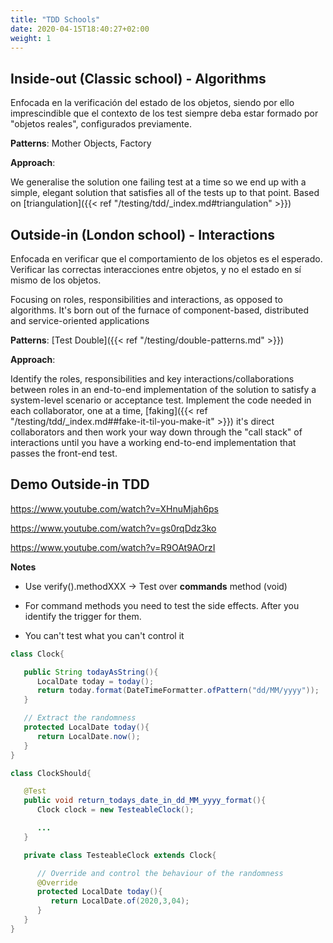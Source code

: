 ```yaml
---
title: "TDD Schools"
date: 2020-04-15T18:40:27+02:00
weight: 1
---
```


## Inside-out (Classic school) - Algorithms

Enfocada en la verificación del estado de los objetos, siendo por ello imprescindible que el contexto de los test siempre deba estar formado por "objetos reales", configurados previamente.

**Patterns**: Mother Objects, Factory

**Approach**:

We generalise the solution one failing test at a time so we end up with a simple, elegant solution that satisfies all of the tests up to that point. Based on [triangulation]({{< ref "/testing/tdd/_index.md#triangulation" >}})

## Outside-in (London school) - Interactions

Enfocada en verificar que el comportamiento de los objetos es el esperado. Verificar las correctas interacciones entre objetos, y no el estado en sí mismo de los objetos.

Focusing on roles, responsibilities and interactions, as opposed to algorithms. It's born out of the furnace of component-based, distributed and service-oriented applications

**Patterns**: [Test Double]({{< ref "/testing/double-patterns.md" >}})

**Approach**:

Identify the roles, responsibilities and key interactions/collaborations between roles in an end-to-end implementation of the solution to satisfy a system-level scenario or acceptance test. Implement the code needed in each collaborator, one at a time, [faking]({{< ref "/testing/tdd/_index.md##fake-it-til-you-make-it" >}}) it's direct collaborators and then work your way down through the "call stack" of interactions until you have a working end-to-end implementation that passes the front-end test.

## Demo Outside-in TDD

https://www.youtube.com/watch?v=XHnuMjah6ps

https://www.youtube.com/watch?v=gs0rqDdz3ko

https://www.youtube.com/watch?v=R9OAt9AOrzI

**Notes**

* Use verify().methodXXX -> Test over **commands** method (void)
* For command methods you need to test the side effects. After you identify the trigger for them.
  
* You can't test what you can't control it

```java
class Clock{

   public String todayAsString(){
      LocalDate today = today();
      return today.format(DateTimeFormatter.ofPattern("dd/MM/yyyy"));
   }

   // Extract the randomness
   protected LocalDate today(){
      return LocalDate.now();
   }
}
```

```java
class ClockShould{

   @Test
   public void return_todays_date_in_dd_MM_yyyy_format(){
      Clock clock = new TesteableClock();

      ...
   }

   private class TesteableClock extends Clock{

      // Override and control the behaviour of the randomness
      @Override
      protected LocalDate today(){
         return LocalDate.of(2020,3,04);
      }
   }
}
```